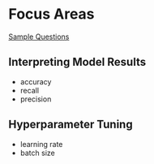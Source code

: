 # Focus Areas

[Sample Questions](https://d1.awsstatic.com/training-and-certification/docs-ml/AWS%20Certified%20Machine%20Learning%20-%20Specialty_Sample%20Questions.pdf)

## Interpreting Model Results

- accuracy
- recall
- precision

## Hyperparameter Tuning

- learning rate
- batch size
